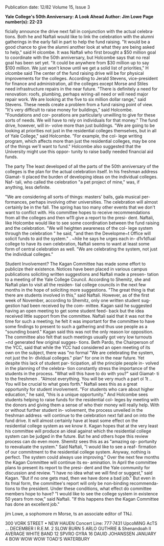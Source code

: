 Publication date: 12/82
Volume 15, Issue 3

**Yale College's 50th Anniversary: A Look Ahead**
**Author: Jim Lowe**
**Page number(s): 22-23**

ficially announce the drive next fall in 
conjunction with the actual celebra· 
tions. Both he and Naftali would like to 
link the celebration with the alumni 
gatherings in the early fall in part to 
help the fund raising. "It would be a 
good chance to give the alumni 
another look at what they are being 
asked to help," said H olcombe. 
It was Naftali who first brought a 
$50 million goal to coordinate with the 
50th anniversary, but Holcombe says 
that no real goal has been set yet. "It 
could be anywhere from $30 million up 
to say $100 million. We just won't 
know until we get a solid list of 
priorities," H olcombe said 
The center of the fund raising drive 
will be for physical improvements for 
the colleges. 
According to Jerald 
Stevens, vice-president for finance and 
administration, all the colleges except 
Morse and Stiles need infrastructure 
repairs in the near future. 
"There is definitely a need for 
renovation: roofs, plumbing, perhaps 
wiring-all need or will need major 
repair work. We are looking at the five 
to six million dollar range," said 
Stevens. 
These needs create a problem from a 
fund raising point of view. "It's very 
difficult to raise money for buildings," 
said Holcombe. "Foundations and cor-
porations are particularly unwilling to 
give for these sorts of needs. We will 
have to rely on individuals for that 
money." 
The fund drive, however, will in-
volve more than just buildings. "We 
are going to be looking at priorities not 
just in 
the 
residential 
colleges 
themselves, but in all of Yale College," 
said Holcombe. "For example, the col-
lege writing program, which affects 
more than just the residential colleges, 
may be one of the things we'll want to 
fund." Holcombe also suggested that 
the University might use this oppor-
tunity to raise badly needed financial 
aid funds. 

The party 
The least developed of all the parts of 
the 50th anniversary of the colleges is 
the plan for the actual celebration 
itself. In his freshman address Giamat-
ti placed the burden of developing 
ideas on the individual colleges. Naf-
tali, who called the celebration "a pet 
project of mine," was, if anything, less 
definite. 


"We are considering all sorts of 
things: masters' balls, gala musical per-
formances, perhaps involving other 
universities. 
The celebration 
will 
almost certainly be in the fall. The 
spring has too many other events that 
we don't want to conflict with. 
His committee hopes to receive 
recommendations from all the colleges 
and then w11l give a report to the presi-
dent. Naftali, like Holcombe would 
like to see some coordination between 
the fund raising and the celebration. 
"We will heighten awareness of the col-
lege system through the celebration " 
he said, "and then the Developme~t 
Office will solicit funds to aid the 
system." 
. ~hile he says he urges each in-
d1v1d1ual college to have its own 
celebration, Naftali seems to want at 
least some form of central celebration 
as well. "We are celebrating the 
system, 
not just the individual 
colleges." 

Student Involvement? 
The Kagan Committee has made some 
effort to publicize their existence. 
Notices have been placed in various 
campus publications soliciting written 
suggestions and Naftali made a presen-
tation to a meeting of the Yale College 
Council. According to Shemitz, she 
and Naftali plan to visit all the residen-
tial college councils in the next few 
months in the hope of soliciting more 
suggestions. "The great thing is that 
there are students involved in this," 
said Naftali. However, as of the first 
week of November, according to 
Shemitz, only one written student sug-
gestion had been received by the com-
mittee. 
Kagan said he suggested having an 
open meeting to get some student feed-
back but the idea received little support 
from the committee. Naftali said that it 
was not the time for such a meeting; he 
felt it was important for the committee 
to have some findings to present to 
such a gathering and thus use people as 
a "sounding board." Kagan said this 
was not the only reason lor opposition. 
The committee also felt that such 
meetings usually got very low turnouts 
~nd generated few original sugges-
tions. 
Beth Pardo, the Chairperson of the 
YCC, said that while the YCC had 
considered an open meeting of its own 
on the subject, there was "no formal 
"We are celebrating the 
system, not just the In· 
dlvldual colleges." 
plan" for one in the near future. 
Yet despite this lack of student par-
ticipation, all the principle people in-
volved in the planning of the celebra-
tion constantly stress the importance of 
the students in the process. "What will 
this have to do with you?" said Giamat-
ti to the freshmen . "Almost everything. 
You will be very much a part ol 1t .. 
You will be crucial to what goes forth." 
Naftali sees this as a great opportunity 
for student involvement. "For students 
who care about higher education," he 
said, "this is a unique opportunity." 
And Holcombe sees students helping 
to raise funds for the residential col-
leges by meeting with the donors and 
giving them a sense of who their 
money will really help. 
With or without further student in-
volvement, the process unveiled in the 
freshman address ·will continue to 
the celebration next fall and on into the 
fund drive. It will almost certainly 
have at least some effect on the 
residential college system as we know 
it. Kagan hopes that at the very least 
his committee will produce an ideal 
against which the residential college 
system can be judged in the future. But 
he and others hope this review process 
can do even more. 
Shemitz sees this as as "amazing op-
portunity to reevaluate the system." 
Said Naftali, "I would like to see a reaf-
firmation of our commitment to the 
residential college system. Anyway, 
nothing is perfect. The system could 
always use improving." 
Over the next few months the 
Kagan Committee will continue its ex-
amination. In April the committee 
plans to present its report to the presi-
dent and the Yale community for 
discussion and review. "I have no idea 
what we will find or suggest," said 
Kagan. "But if no one gets mad, then 
we have done a bad job." But even in 
its fmal form, the committee's report 
will only be non-binding recommenda-
tions to the president. Under these 
conditions, what effect do committee 
members hope to have? 
"I would like to see the college 
system in existence 50 years from 
now," said Naftali. "If this happens 
then the Kagan Committee has done 
an excellent job." 

jim Lowe, a sophomore m Morse, ts an 
associate editor of TNJ.


300 VORK STREET • NEW HAUEN 
Concert Line: 777·7431 
UpcoMiNG AcTS ... 
DECEMBER 
I R.E.M. 
2 SLOW BURN 
5 ARLO GUTHRIE 
& Shenandoah 
II AVERAGE 
WHITE BAND 
12 SPVRO GYRA 
16 DAUID 
JOHANSSEN 
JANUARY 
4 BOW WOW WOW 
TOAD'S WATERBURY